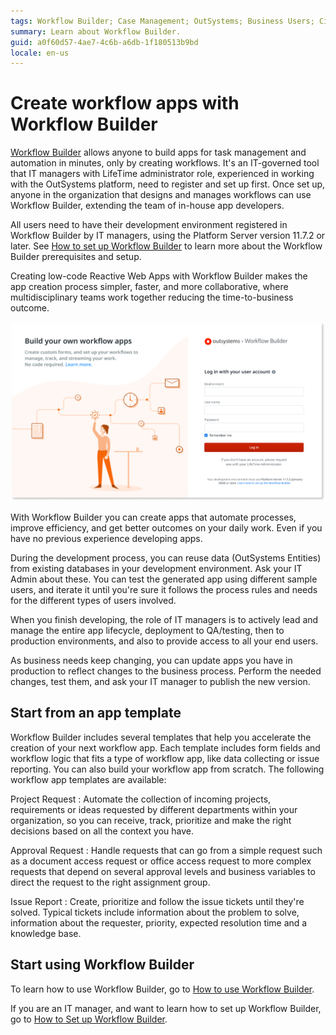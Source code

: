 ```yaml
---
tags: Workflow Builder; Case Management; OutSystems; Business Users; Citizen Developers; Citizen Dev; Workflow; Bussiness developers
summary: Learn about Workflow Builder.
guid: a0f60d57-4ae7-4c6b-a6db-1f180513b9bd
locale: en-us
---
```


# Create workflow apps with Workflow Builder

[Workflow Builder](http://workflowbuilder.outsystems.com/) allows anyone to build apps for task management and automation in minutes, only by creating workflows. It's an IT-governed tool that IT managers with LifeTime administrator role, experienced in working with the OutSystems platform, need to register and set up first. Once set up, anyone in the organization that designs and manages workflows can use Workflow Builder, extending the team of in-house app developers.

All users need to have their development environment registered in Workflow Builder by IT managers, using the Platform Server version 11.7.2 or later. See [How to set up Workflow Builder](how-setup.md) to learn more about the Workflow Builder prerequisites and setup.

Creating low-code Reactive Web Apps with Workflow Builder makes the app creation process simpler, faster, and more collaborative, where multidisciplinary teams work together reducing the time-to-business outcome.

![Workflow Builder login page](images/wfb-login-page.png)

With Workflow Builder you can create apps that automate processes, improve efficiency, and get better outcomes on your daily work. Even if you have no previous experience developing apps.  

During the development process, you can reuse data (OutSystems Entities) from existing databases in your development environment. Ask your IT Admin about these. You can test the generated app using different sample users, and iterate it until you're sure it follows the process rules and needs for the different types of users involved.

When you finish developing, the role of IT managers is to actively lead and manage the entire app lifecycle, deployment to QA/testing, then to production environments, and also to provide access to all your end users. 

As business needs keep changing, you can update apps you have in production to reflect changes to the business process. Perform the needed changes, test them, and ask your IT manager to publish the new version.

## Start from an app template

Workflow Builder includes several templates that help you accelerate the creation of your next workflow app. Each template includes form fields and workflow logic that fits a type of workflow app, like data collecting or issue reporting. You can also build your workflow app from scratch. The following workflow app templates are available:

Project Request
:   Automate the collection of incoming projects, requirements or ideas requested by different departments within your organization, so you can receive, track, prioritize and make the right decisions based on all the context you have.

Approval Request
:   Handle requests that can go from a simple request such as a document access request or office access request to more complex requests that depend on several approval levels and business variables to direct the request to the right assignment group.

Issue Report
:   Create, prioritize and follow the issue tickets until they're solved. Typical tickets include information about the problem to solve, information about the requester, priority, expected resolution time and a knowledge base.

## Start using Workflow Builder

To learn how to use Workflow Builder, go to [How to use Workflow Builder](how-use.md).

If you are an IT manager, and want to learn how to set up Workflow Builder, go to [How to Set up Workflow Builder](how-setup.md).

